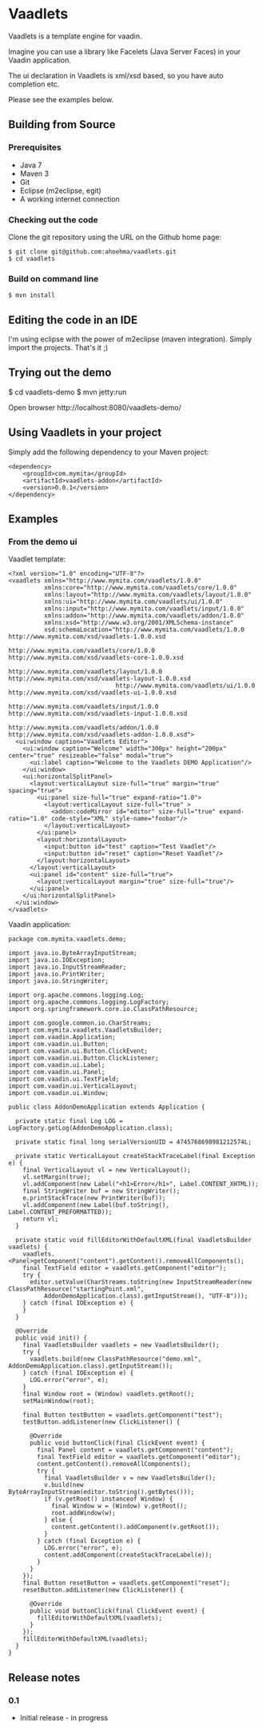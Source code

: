 Vaadlets
========

Vaadlets is a template engine for vaadin. 

Imagine you can use a library like Facelets (Java Server Faces) in your Vaadin application. 

The ui declaration in Vaadlets is xml/xsd based, so you have auto completion etc.

Please see the examples below.     

Building from Source
--------------------

### Prerequisites

* Java 7
* Maven 3
* Git
* Eclipse (m2eclipse, egit)
* A working internet connection

### Checking out the code

Clone the git repository using the URL on the Github home page:

    $ git clone git@github.com:ahoehma/vaadlets.git
    $ cd vaadlets

### Build on command line

    $ mvn install

Editing the code in an IDE
--------------------------

I'm using eclipse with the power of m2eclipse (maven integration). Simply import the projects. That's it ;)   

Trying out the demo
-------------------

  $ cd vaadlets-demo
  $ mvn jetty:run
  
Open browser http://localhost:8080/vaadlets-demo/

Using Vaadlets in your project
------------------------------

Simply add the following dependency to your Maven project:

    <dependency>
        <groupId>com.mymita</groupId>
        <artifactId>vaadlets-addon</artifactId>
        <version>0.0.1</version>
    </dependency>

Examples
--------

### From the demo ui

Vaadlet template:

    <?xml version="1.0" encoding="UTF-8"?>
    <vaadlets xmlns="http://www.mymita.com/vaadlets/1.0.0"
              xmlns:core="http://www.mymita.com/vaadlets/core/1.0.0"
              xmlns:layout="http://www.mymita.com/vaadlets/layout/1.0.0"
              xmlns:ui="http://www.mymita.com/vaadlets/ui/1.0.0"
              xmlns:input="http://www.mymita.com/vaadlets/input/1.0.0"
              xmlns:addon="http://www.mymita.com/vaadlets/addon/1.0.0"
              xmlns:xsd="http://www.w3.org/2001/XMLSchema-instance"
              xsd:schemaLocation="http://www.mymita.com/vaadlets/1.0.0 http://www.mymita.com/xsd/vaadlets-1.0.0.xsd
                                  http://www.mymita.com/vaadlets/core/1.0.0 http://www.mymita.com/xsd/vaadlets-core-1.0.0.xsd
                                  http://www.mymita.com/vaadlets/layout/1.0.0 http://www.mymita.com/xsd/vaadlets-layout-1.0.0.xsd
                                  http://www.mymita.com/vaadlets/ui/1.0.0 http://www.mymita.com/xsd/vaadlets-ui-1.0.0.xsd
                                  http://www.mymita.com/vaadlets/input/1.0.0 http://www.mymita.com/xsd/vaadlets-input-1.0.0.xsd
                                  http://www.mymita.com/vaadlets/addon/1.0.0 http://www.mymita.com/xsd/vaadlets-addon-1.0.0.xsd">
      <ui:window caption="Vaadlets Editor">
        <ui:window caption="Welcome" width="300px" height="200px" center="true" resizeable="false" modal="true">
          <ui:label caption="Welcome to the Vaadlets DEMO Application"/>
        </ui:window>
        <ui:horizontalSplitPanel>
          <layout:verticalLayout size-full="true" margin="true" spacing="true">
            <ui:panel size-full="true" expand-ratio="1.0">
              <layout:verticalLayout size-full="true" >
                <addon:codeMirror id="editor" size-full="true" expand-ratio="1.0" code-style="XML" style-name="foobar"/>
              </layout:verticalLayout>
            </ui:panel>
            <layout:horizontalLayout>
              <input:button id="test" caption="Test Vaadlet"/>
              <input:button id="reset" caption="Reset Vaadlet"/>
            </layout:horizontalLayout>
          </layout:verticalLayout>
          <ui:panel id="content" size-full="true">
            <layout:verticalLayout margin="true" size-full="true"/>
          </ui:panel>
        </ui:horizontalSplitPanel>
      </ui:window>
    </vaadlets>
    
Vaadin application:
        
    package com.mymita.vaadlets.demo;

    import java.io.ByteArrayInputStream;
    import java.io.IOException;
    import java.io.InputStreamReader;
    import java.io.PrintWriter;
    import java.io.StringWriter;
    
    import org.apache.commons.logging.Log;
    import org.apache.commons.logging.LogFactory;
    import org.springframework.core.io.ClassPathResource;
    
    import com.google.common.io.CharStreams;
    import com.mymita.vaadlets.VaadletsBuilder;
    import com.vaadin.Application;
    import com.vaadin.ui.Button;
    import com.vaadin.ui.Button.ClickEvent;
    import com.vaadin.ui.Button.ClickListener;
    import com.vaadin.ui.Label;
    import com.vaadin.ui.Panel;
    import com.vaadin.ui.TextField;
    import com.vaadin.ui.VerticalLayout;
    import com.vaadin.ui.Window;
    
    public class AddonDemoApplication extends Application {
    
      private static final Log LOG = LogFactory.getLog(AddonDemoApplication.class);
    
      private static final long serialVersionUID = 4745768698981212574L;
    
      private static VerticalLayout createStackTraceLabel(final Exception e) {
        final VerticalLayout vl = new VerticalLayout();
        vl.setMargin(true);
        vl.addComponent(new Label("<h1>Error</h1>", Label.CONTENT_XHTML));
        final StringWriter buf = new StringWriter();
        e.printStackTrace(new PrintWriter(buf));
        vl.addComponent(new Label(buf.toString(), Label.CONTENT_PREFORMATTED));
        return vl;
      }
    
      private static void fillEditorWithDefaultXML(final VaadletsBuilder vaadlets) {
        vaadlets.<Panel>getComponent("content").getContent().removeAllComponents();
        final TextField editor = vaadlets.getComponent("editor");
        try {
          editor.setValue(CharStreams.toString(new InputStreamReader(new ClassPathResource("startingPoint.xml",
              AddonDemoApplication.class).getInputStream(), "UTF-8")));
        } catch (final IOException e) {
        }
      }
    
      @Override
      public void init() {
        final VaadletsBuilder vaadlets = new VaadletsBuilder();
        try {
          vaadlets.build(new ClassPathResource("demo.xml", AddonDemoApplication.class).getInputStream());
        } catch (final IOException e) {
          LOG.error("error", e);
        }
        final Window root = (Window) vaadlets.getRoot();
        setMainWindow(root);
    
        final Button testButton = vaadlets.getComponent("test");
        testButton.addListener(new ClickListener() {
    
          @Override
          public void buttonClick(final ClickEvent event) {
            final Panel content = vaadlets.getComponent("content");
            final TextField editor = vaadlets.getComponent("editor");
            content.getContent().removeAllComponents();
            try {
              final VaadletsBuilder v = new VaadletsBuilder();
              v.build(new ByteArrayInputStream(editor.toString().getBytes()));
              if (v.getRoot() instanceof Window) {
                final Window w = (Window) v.getRoot();
                root.addWindow(w);
              } else {
                content.getContent().addComponent(v.getRoot());
              }
            } catch (final Exception e) {
              LOG.error("error", e);
              content.addComponent(createStackTraceLabel(e));
            }
          }
        });
        final Button resetButton = vaadlets.getComponent("reset");
        resetButton.addListener(new ClickListener() {
    
          @Override
          public void buttonClick(final ClickEvent event) {
            fillEditorWithDefaultXML(vaadlets);
          }
        });
        fillEditorWithDefaultXML(vaadlets);
      }
    }

Release notes
-------------

### 0.1

* Initial release - in progress